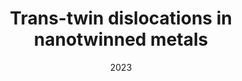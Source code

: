 ---
title: "Trans-twin dislocations in nanotwinned metals"
collection: publications
permalink: /publication/2023-Trans-twin-dislocations-in-nanotwinned-metals
date: 2023
venue: 'Scripta Materialia'
paperurl: 'https://www.sciencedirect.com/science/article/pii/S1359646223000738'
citation: ' Linfeng Bu,  Zhao Cheng,  Yin Zhang,  HengAn Wu,  Ting Zhu,  Lei Lu, &quot;Trans-twin dislocations in nanotwinned metals.&quot; Scripta Materialia, 229, 115348, 2023.'
authors: ' Linfeng Bu,  Zhao Cheng,  Yin Zhang,  HengAn Wu,  Ting Zhu,  Lei Lu, '
volume: '229'
pages: '115348'
---